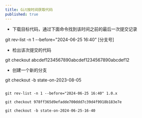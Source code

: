 ```yaml
---
title: Git按时间获取代码
published: true
---
```



- 下载目标代码，通过下面命令找到该时间之前的最后一次提交记录

git rev-list -n 1 --before="2024-06-25 16:40" [分支号]

- 检出该次提交的代码

git checkout abcdef1234567890abcdef1234567890abcdef12

- 创建一个新的分支

git checkout -b state-on-2023-08-05


```

git rev-list -n 1 --before="2024-06-25 16:40" 1.0.x

git checkout 978ff365d9efadde700ddd7c39d4f9918b183e7e

git checkout -b state-on-2024-06-25-16-40


```

